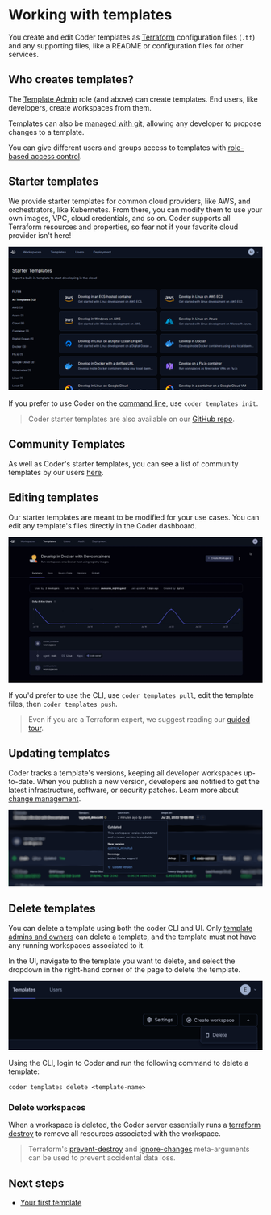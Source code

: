 # Working with templates

You create and edit Coder templates as [Terraform](./tour.md) configuration
files (`.tf`) and any supporting files, like a README or configuration files for
other services.

## Who creates templates?

The [Template Admin](../admin/users.md) role (and above) can create templates.
End users, like developers, create workspaces from them.

Templates can also be [managed with git](./change-management.md), allowing any
developer to propose changes to a template.

You can give different users and groups access to templates with
[role-based access control](../admin/rbac.md).

## Starter templates

We provide starter templates for common cloud providers, like AWS, and
orchestrators, like Kubernetes. From there, you can modify them to use your own
images, VPC, cloud credentials, and so on. Coder supports all Terraform
resources and properties, so fear not if your favorite cloud provider isn't
here!

![Starter templates](../images/templates/starter-templates.png)

If you prefer to use Coder on the [command line](../reference/cli), use
`coder templates init`.

> Coder starter templates are also available on our
> [GitHub repo](https://github.com/coder/coder/tree/main/examples/templates).

## Community Templates

As well as Coder's starter templates, you can see a list of community templates
by our users
[here](https://github.com/coder/coder/blob/main/examples/templates/community-templates.md).

## Editing templates

Our starter templates are meant to be modified for your use cases. You can edit
any template's files directly in the Coder dashboard.

![Editing a template](../images/templates/choosing-edit-template.gif)

If you'd prefer to use the CLI, use `coder templates pull`, edit the template
files, then `coder templates push`.

> Even if you are a Terraform expert, we suggest reading our
> [guided tour](./tour.md).

## Updating templates

Coder tracks a template's versions, keeping all developer workspaces up-to-date.
When you publish a new version, developers are notified to get the latest
infrastructure, software, or security patches. Learn more about
[change management](./change-management.md).

![Updating a template](../images/templates/update.png)

## Delete templates

You can delete a template using both the coder CLI and UI. Only
[template admins and owners](../admin/users.md) can delete a template, and the
template must not have any running workspaces associated to it.

In the UI, navigate to the template you want to delete, and select the dropdown
in the right-hand corner of the page to delete the template.

![delete-template](../images/delete-template.png)

Using the CLI, login to Coder and run the following command to delete a
template:

```shell
coder templates delete <template-name>
```

### Delete workspaces

When a workspace is deleted, the Coder server essentially runs a
[terraform destroy](https://www.terraform.io/cli/commands/destroy) to remove all
resources associated with the workspace.

> Terraform's
> [prevent-destroy](https://www.terraform.io/language/meta-arguments/lifecycle#prevent_destroy)
> and
> [ignore-changes](https://www.terraform.io/language/meta-arguments/lifecycle#ignore_changes)
> meta-arguments can be used to prevent accidental data loss.

## Next steps

- [Your first template](../templates/tutorial.md)
